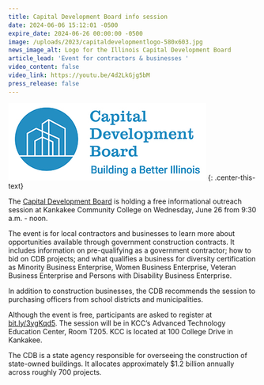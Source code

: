```yaml
---
title: Capital Development Board info session
date: 2024-06-06 15:12:01 -0500
expire_date: 2024-06-26 00:00:00 -0500
image: /uploads/2023/capitaldevelopmentlogo-580x603.jpg
news_image_alt: Logo for the Illinois Capital Development Board
article_lead: 'Event for contractors & businesses '
video_content: false
video_link: https://youtu.be/4d2LkGjg5bM
press_release: false
---
```

![Logo for the Illinois Capital Development Board](/uploads/2023/capitaldevelopmentlogo-400x156.jpg "Logo for the Illinois Capital Development Board")
{: .center-this-text}

The [Capital Development Board](https://cdb.illinois.gov/) is holding a free informational outreach session at Kankakee Community College on Wednesday, June 26 from 9:30 a.m. - noon.

The event is for local contractors and businesses to learn more about opportunities available through government construction contracts. It includes information on pre-qualifying as a government contractor; how to bid on CDB projects; and what qualifies a business for diversity certification as Minority Business Enterprise, Women Business Enterprise, Veteran Business Enterprise and Persons with Disability Business Enterprise.

In addition to construction businesses, the CDB recommends the session to purchasing officers from school districts and municipalities.

Although the event is free, participants are asked to register at [bit.ly/3ygKqd5](https://bit.ly/3ygKqd5). The session will be in KCC’s Advanced Technology Education Center, Room T205. KCC is located at 100 College Drive in Kankakee.

The CDB is a state agency responsible for overseeing the construction of state-owned buildings. It allocates approximately $1.2 billion annually across roughly 700 projects.